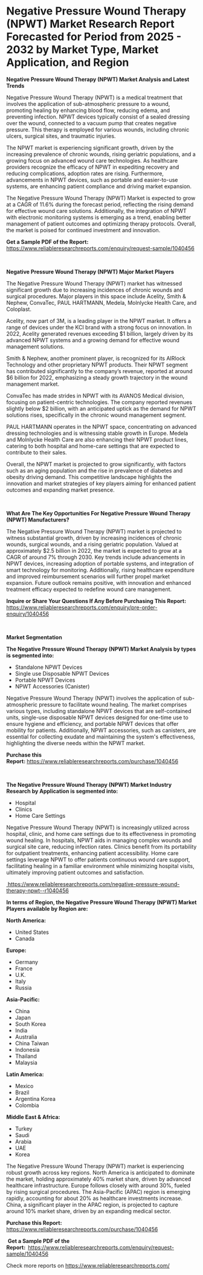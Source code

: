 <p><h1>Negative Pressure Wound Therapy (NPWT) Market Research Report Forecasted for Period from 2025 -  2032 by Market Type, Market Application, and Region</h1></p><p><strong>Negative Pressure Wound Therapy (NPWT) Market Analysis and Latest Trends</strong></p>
<p><p>Negative Pressure Wound Therapy (NPWT) is a medical treatment that involves the application of sub-atmospheric pressure to a wound, promoting healing by enhancing blood flow, reducing edema, and preventing infection. NPWT devices typically consist of a sealed dressing over the wound, connected to a vacuum pump that creates negative pressure. This therapy is employed for various wounds, including chronic ulcers, surgical sites, and traumatic injuries.</p><p>The NPWT market is experiencing significant growth, driven by the increasing prevalence of chronic wounds, rising geriatric populations, and a growing focus on advanced wound care technologies. As healthcare providers recognize the efficacy of NPWT in expediting recovery and reducing complications, adoption rates are rising. Furthermore, advancements in NPWT devices, such as portable and easier-to-use systems, are enhancing patient compliance and driving market expansion. </p><p>The Negative Pressure Wound Therapy (NPWT) Market is expected to grow at a CAGR of 11.6% during the forecast period, reflecting the rising demand for effective wound care solutions. Additionally, the integration of NPWT with electronic monitoring systems is emerging as a trend, enabling better management of patient outcomes and optimizing therapy protocols. Overall, the market is poised for continued investment and innovation.</p></p>
<p><strong>Get a Sample PDF of the Report:&nbsp;</strong> <a href="https://www.reliableresearchreports.com/enquiry/request-sample/1040456?utm_campaign=2219&utm_medium=2&utm_source=Github&utm_content=ia&utm_term=08032025&utm_id=negative-pressure-wound-therapy-npwt">https://www.reliableresearchreports.com/enquiry/request-sample/1040456</a></p>
<p>&nbsp;</p>
<p><strong>Negative Pressure Wound Therapy (NPWT) Major Market Players</strong></p>
<p><p>The Negative Pressure Wound Therapy (NPWT) market has witnessed significant growth due to increasing incidences of chronic wounds and surgical procedures. Major players in this space include Acelity, Smith & Nephew, ConvaTec, PAUL HARTMANN, Medela, Molnlycke Health Care, and Coloplast.</p><p>Acelity, now part of 3M, is a leading player in the NPWT market. It offers a range of devices under the KCI brand with a strong focus on innovation. In 2022, Acelity generated revenues exceeding $1 billion, largely driven by its advanced NPWT systems and a growing demand for effective wound management solutions.</p><p>Smith & Nephew, another prominent player, is recognized for its AIRlock Technology and other proprietary NPWT products. Their NPWT segment has contributed significantly to the company’s revenue, reported at around $6 billion for 2022, emphasizing a steady growth trajectory in the wound management market.</p><p>ConvaTec has made strides in NPWT with its AVANOS Medical division, focusing on patient-centric technologies. The company reported revenues slightly below $2 billion, with an anticipated uptick as the demand for NPWT solutions rises, specifically in the chronic wound management segment.</p><p>PAUL HARTMANN operates in the NPWT space, concentrating on advanced dressing technologies and is witnessing stable growth in Europe. Medela and Molnlycke Health Care are also enhancing their NPWT product lines, catering to both hospital and home-care settings that are expected to contribute to their sales.</p><p>Overall, the NPWT market is projected to grow significantly, with factors such as an aging population and the rise in prevalence of diabetes and obesity driving demand. This competitive landscape highlights the innovation and market strategies of key players aiming for enhanced patient outcomes and expanding market presence.</p></p>
<p>&nbsp;</p>
<p><strong>What Are The Key Opportunities For Negative Pressure Wound Therapy (NPWT) Manufacturers?</strong></p>
<p><p>The Negative Pressure Wound Therapy (NPWT) market is projected to witness substantial growth, driven by increasing incidences of chronic wounds, surgical wounds, and a rising geriatric population. Valued at approximately $2.5 billion in 2022, the market is expected to grow at a CAGR of around 7% through 2030. Key trends include advancements in NPWT devices, increasing adoption of portable systems, and integration of smart technology for monitoring. Additionally, rising healthcare expenditure and improved reimbursement scenarios will further propel market expansion. Future outlook remains positive, with innovation and enhanced treatment efficacy expected to redefine wound care management.</p></p>
<p><strong>Inquire or Share Your Questions If Any Before Purchasing This Report:</strong> <a href="https://www.reliableresearchreports.com/enquiry/pre-order-enquiry/1040456?utm_campaign=2219&utm_medium=2&utm_source=Github&utm_content=ia&utm_term=08032025&utm_id=negative-pressure-wound-therapy-npwt">https://www.reliableresearchreports.com/enquiry/pre-order-enquiry/1040456</a></p>
<p>&nbsp;</p>
<p><strong>Market Segmentation</strong></p>
<p><strong>The Negative Pressure Wound Therapy (NPWT) Market Analysis by types is segmented into:</strong></p>
<p><ul><li>Standalone NPWT Devices</li><li>Single use Disposable NPWT Devices</li><li>Portable NPWT Devices</li><li>NPWT Accessories (Canister)</li></ul></p>
<p><p>Negative Pressure Wound Therapy (NPWT) involves the application of sub-atmospheric pressure to facilitate wound healing. The market comprises various types, including standalone NPWT devices that are self-contained units, single-use disposable NPWT devices designed for one-time use to ensure hygiene and efficiency, and portable NPWT devices that offer mobility for patients. Additionally, NPWT accessories, such as canisters, are essential for collecting exudate and maintaining the system's effectiveness, highlighting the diverse needs within the NPWT market.</p></p>
<p><strong>Purchase this Report:&nbsp;</strong><a href="https://www.reliableresearchreports.com/purchase/1040456?utm_campaign=2219&utm_medium=2&utm_source=Github&utm_content=ia&utm_term=08032025&utm_id=negative-pressure-wound-therapy-npwt">https://www.reliableresearchreports.com/purchase/1040456</a></p>
<p>&nbsp;</p>
<p><strong>The Negative Pressure Wound Therapy (NPWT) Market Industry Research by Application is segmented into:</strong></p>
<p><ul><li>Hospital</li><li>Clinics</li><li>Home Care Settings</li></ul></p>
<p><p>Negative Pressure Wound Therapy (NPWT) is increasingly utilized across hospital, clinic, and home care settings due to its effectiveness in promoting wound healing. In hospitals, NPWT aids in managing complex wounds and surgical site care, reducing infection rates. Clinics benefit from its portability for outpatient treatments, enhancing patient accessibility. Home care settings leverage NPWT to offer patients continuous wound care support, facilitating healing in a familiar environment while minimizing hospital visits, ultimately improving patient outcomes and satisfaction.</p></p>
<p><a href="https://www.reliableresearchreports.com/negative-pressure-wound-therapy-npwt--r1040456?utm_campaign=2219&utm_medium=2&utm_source=Github&utm_content=ia&utm_term=08032025&utm_id=negative-pressure-wound-therapy-npwt">&nbsp;https://www.reliableresearchreports.com/negative-pressure-wound-therapy-npwt--r1040456</a></p>
<p><strong>In terms of Region, the Negative Pressure Wound Therapy (NPWT) Market Players available by Region are:</strong></p>
<p>
    <p> <strong> North America: </strong>
        <ul>
            <li>United States</li>
            <li>Canada</li>
        </ul>
        </p> 
    <p> <strong> Europe: </strong>
        <ul>
            <li>Germany</li>
            <li>France</li>
            <li>U.K.</li>
            <li>Italy</li>
            <li>Russia</li>
        </ul>
        </p> 
    <p> <strong> Asia-Pacific: </strong>
        <ul>
            <li>China</li>
            <li>Japan</li>
            <li>South Korea</li>
            <li>India</li>
            <li>Australia</li>
            <li>China Taiwan</li>
            <li>Indonesia</li>
            <li>Thailand</li>
            <li>Malaysia</li>
        </ul>
        </p> 
    <p> <strong> Latin America: </strong>
        <ul>
            <li>Mexico</li>
            <li>Brazil</li>
            <li>Argentina Korea</li>
            <li>Colombia</li>
        </ul>
        </p> 
    <p> <strong> Middle East & Africa: </strong>
        <ul>
            <li>Turkey</li>
            <li>Saudi</li>
            <li>Arabia</li>
            <li>UAE</li>
            <li>Korea</li>
        </ul>
    </p>
    </p>
<p><p>The Negative Pressure Wound Therapy (NPWT) market is experiencing robust growth across key regions. North America is anticipated to dominate the market, holding approximately 40% market share, driven by advanced healthcare infrastructure. Europe follows closely with around 30%, fueled by rising surgical procedures. The Asia-Pacific (APAC) region is emerging rapidly, accounting for about 20% as healthcare investments increase. China, a significant player in the APAC region, is projected to capture around 10% market share, driven by an expanding medical sector.</p></p>
<p><strong>Purchase this Report: </strong><a href="https://www.reliableresearchreports.com/purchase/1040456?utm_campaign=2219&utm_medium=2&utm_source=Github&utm_content=ia&utm_term=08032025&utm_id=negative-pressure-wound-therapy-npwt">https://www.reliableresearchreports.com/purchase/1040456</a></p>
<p>&nbsp;<strong>Get a Sample PDF of the Report:&nbsp;&nbsp;</strong><a href="https://www.reliableresearchreports.com/enquiry/request-sample/1040456?utm_campaign=2219&utm_medium=2&utm_source=Github&utm_content=ia&utm_term=08032025&utm_id=negative-pressure-wound-therapy-npwt">https://www.reliableresearchreports.com/enquiry/request-sample/1040456</a></p>
<p><strong></strong></p>
<p>Check more reports on <a href="https://www.reliableresearchreports.com/?utm_campaign=2219&utm_medium=2&utm_source=Github&utm_content=ia&utm_term=08032025&utm_id=negative-pressure-wound-therapy-npwt">https://www.reliableresearchreports.com/</a></p>